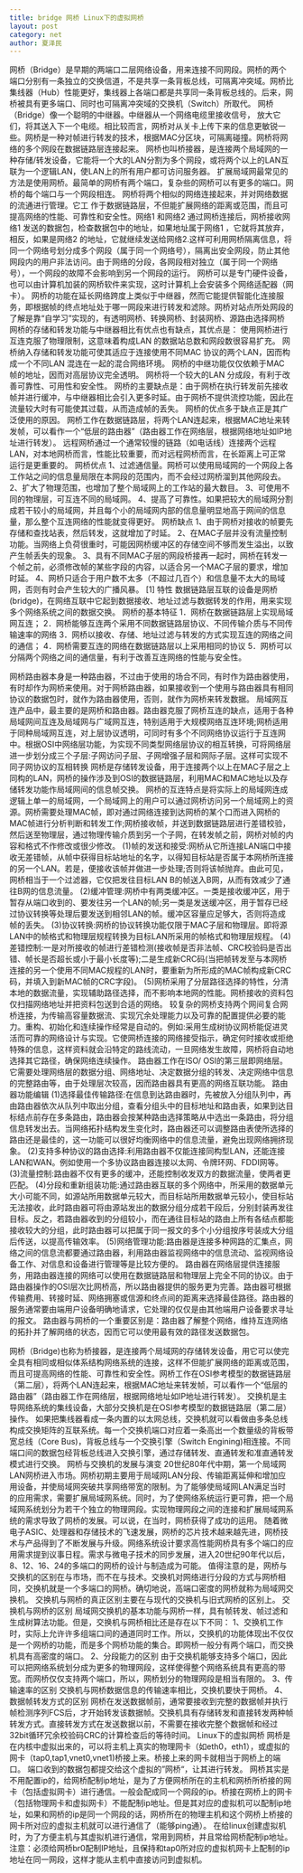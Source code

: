 ```yaml
---
title: bridge 网桥 Linux下的虚拟网桥
layout: post
category: net
author: 夏泽民
---
```

<!-- more -->
网桥（Bridge）是早期的两端口二层网络设备，用来连接不同网段。网桥的两个端口分别有一条独立的交换信道，不是共享一条背板总线，可隔离冲突域。网桥比集线器（Hub）性能更好，集线器上各端口都是共享同一条背板总线的。后来，网桥被具有更多端口、同时也可隔离冲突域的交换机（Switch）所取代。
网桥（Bridge）像一个聪明的中继器。中继器从一个网络电缆里接收信号， 放大它们，将其送入下一个电缆。相比较而言，网桥对从关卡上传下来的信息更敏锐一些。网桥是一种对帧进行转发的技术，根据MAC分区块，可隔离碰撞。网桥将网络的多个网段在数据链路层连接起来。
网桥也叫桥接器，是连接两个局域网的一种存储/转发设备，它能将一个大的LAN分割为多个网段，或将两个以上的LAN互联为一个逻辑LAN，使LAN上的所有用户都可访问服务器。
扩展局域网最常见的方法是使用网桥。最简单的网桥有两个端口，复杂些的网桥可以有更多的端口。网桥的每个端口与一个网段相连。
网桥将两个相似的网络连接起来，并对网络数据的流通进行管理。它工
作于数据链路层，不但能扩展网络的距离或范围，而且可提高网络的性能、可靠性和安全性。网络1 和网络2 通过网桥连接后，网桥接收网络1 发送的数据包，检查数据包中的地址，如果地址属于网络1 ，它就将其放弃，相反，如果是网络2 的地址，它就继续发送给网络2.这样可利用网桥隔离信息，将同一个网络号划分成多个网段（属于同一个网络号），隔离出安全网段，防止其他网段内的用户非法访问。由于网络的分段，各网段相对独立（属于同一个网络号），一个网段的故障不会影响到另一个网段的运行。
网桥可以是专门硬件设备，也可以由计算机加装的网桥软件来实现，这时计算机上会安装多个网络适配器（网卡）。
网桥的功能在延长网络跨度上类似于中继器，然而它能提供智能化连接服务，即根据帧的终点地址处于哪一网段来进行转发和滤除。网桥对站点所处网段的了解是靠“自学习”实现的，有透明网桥、转换网桥、封装网桥、源路由选择网桥
网桥的存储和转发功能与中继器相比有优点也有缺点，其优点是：
使用网桥进行互连克服了物理限制，这意味着构成LAN 的数据站总数和网段数很容易扩充。
网桥纳入存储和转发功能可使其适应于连接使用不同MAC 协议的两个LAN，因而构成一个不同LAN 混连在一起的混合网络环境。
网桥的中继功能仅仅依赖于MAC 帧的地址，因而对高层协议完全透明。
网桥将一个较大的LAN 分成段，有利于改善可靠性、可用性和安全性。
网桥的主要缺点是：由于网桥在执行转发前先接收帧并进行缓冲，与中继器相比会引入更多时延。由于网桥不提供流控功能，因此在流量较大时有可能使其过载，从而造成帧的丢失。
网桥的优点多于缺点正是其广泛使用的原因。
网桥工作在数据链路层，将两个LAN连起来，根据MAC地址来转发帧，可以看作一个“低层的路由器”（路由器工作在网络层，根据网络地址如IP地址进行转发）。
远程网桥通过一个通常较慢的链路（如电话线）连接两个远程LAN，对本地网桥而言，性能比较重要，而对远程网桥而言，在长距离上可正常运行是更重要的。
网桥优点
1、过滤通信量。网桥可以使用局域网的一个网段上各工作站之间的信息量局限在本网段的范围内，而不会经过网桥溜到其他网段去。
2、扩大了物理范围，也增加了整个局域网上的工作站的最大数目。
3、可使用不同的物理层，可互连不同的局域网。
4、提高了可靠性。如果把较大的局域网分割成若干较小的局域网，并且每个小的局域网内部的信息量明显地高于网间的信息量，那么整个互连网络的性能就变得更好。
网桥缺点
1、由于网桥对接收的帧要先存储和查找站表，然后转发，这就增加了时延。
2、在MAC子层并没有流量控制功能。当网络上负荷很重时，可能因网桥缓冲区的存储空间不够而发生溢出，以致产生帧丢失的现象。
3、具有不同MAC子层的网段桥接再一起时，网桥在转发一个帧之前，必须修改帧的某些字段的内容，以适合另一个MAC子层的要求，增加时延。
4、网桥只适合于用户数不太多（不超过几百个）和信息量不太大的局域网，否则有时会产生较大的广播风暴。 [1] 
特性
数据链路层互联的设备是网桥(bridge)，在网络互联中它起到数据接收、地址过滤与数据转发的作用，用来实现多个网络系统之间的数据交换。
网桥的基本特征
1．网桥在数据链路层上实现局域网互连；
2．网桥能够互连两个采用不同数据链路层协议、不同传输介质与不同传输速率的网络
3．网桥以接收、存储、地址过滤与转发的方式实现互连的网络之间的通信；
4．网桥需要互连的网络在数据链路层以上采用相同的协议
5．网桥可以分隔两个网络之间的通信量，有利于改善互连网络的性能与安全性。

网桥路由器本身是一种路由器，不过由于使用的场合不同，有时作为路由器使用，有时却作为网桥来使用。对于网桥路由器，如果接收到一个使用与路由器具有相同协议的数据包时，就作为路由器使用，否则，就作为网桥来转发数据。
局域网互连产品中，最主要的是网桥和路由器。路由器克服了网桥互连的缺点，适用于各种局域网间互连及局域网与广域网互连，特别适用于大规模网络互连环境;网桥适用于同种局域网互连，对上层协议透明，可同时有多个不同网络协议运行于互连网中。根据OSI中网络层功能，为实现不同类型网络层协议的相互转换，可将网络层进一步划分成三个子层:子网访问子层、子网增强子层和网际子层。这样可实现不同子网协议的互相转换
网桥是存储转发设备，用于连接两个以上在MAC子层之上同构的LAN，网桥的操作涉及到OSI的数据链路层，利用MAC和MAC地址以及存储转发功能作局域网间的信息帧交换。
网桥的互连特点是将实际上的局域网连成逻辑上单一的局域网，一个局域网上的用户可以通过网桥访问另一个局域网上的资源。网桥需要处理MAC帧，即对通过网络连接到达网桥的某个口而进入网桥的MAC帧进行分析判断和转发工作;网桥接收帧，并送到数据链路层进行差错校验，然后送至物理层，通过物理传输介质到另一个子网，在转发帧之前，网桥对帧的内容和格式不作修改或很少修改。
(1)帧的发送和接受:网桥从它所连接LAN端口中接收无差错帧，从帧中获得目标站地址的名字，以得知目标站是否属于本网桥所连接的另一个LAN。若是，便接收该帧并做进一步处理;否则将该帧抛弃。由此可见，网桥相当于一个过滤器，它仅把发往目标LAN B的帧送入B网，从而有效减少了通往B网的信息流量。
(2)缓冲管理:网桥中有两类缓冲区。一类是接收缓冲区，用于暂存从端口收到的、要发往另一个LAN的帧;另一类是发送缓冲区，用于暂存已经过协议转换等处理后要发送到相邻LAN的帧。缓冲区容量应足够大，否则将造成帧的丢失。
(3)协议转换:网桥的协议转换功能仅限于MAC子层和物理层。即将源LAN中的帧格式和物理层规程转换为目标LAN所采用的帧格式和物理层规程。
(4)差错控制:一是对所接收的帧进行差错检测(接收帧是否非法帧、CRC校验码是否出错、帧长是否超长或小于最小长度等);二是生成新CRC码(当把帧转发至与本网桥连接的另一个使用不同MAC规程的LAN时，要重新为所形成的MAC帧构成新CRC码，并填入到新MAC帧的CRC字段)。
(5)网桥采用了分层路径选择的特性，分清本地的数据流量，实现辅助路径选择，而不影响本地网的性能。网桥接收的资料包仅扫描网络地址并把资料包送到合适的网络。
较复杂的网桥支持两个网间复合网桥连接，为传输高容量数据流、实现冗余处理能力以及可靠的配置提供必要的能力。重构、初始化和连续操作经常是自动的。例如:采用生成树协议网桥能促进灵活而可靠的网络设计与实现。它使网桥连接的网络接受指示，确定何时接收或拒绝特殊的信息，这样资料就会沿特定的路线流动，一旦网络发生故障，网桥将自动地选择其它路径，确保网络连续操作。 
路由器工作在ISO/ OSI的第三层即网络层。它需要处理网络层的数据分组、网络地址、决定数据分组的转发、决定网络中信息的完整路由等，由于处理层次较高，因而路由器具有更高的网络互联功能。
路由器功能编辑
(1)选择最佳传输路径:在信息到达路由器时，先被放入分组队列中，再由路由器依次从队列中取出分组，查看分组头中的目标地址和路由表，如果到达目标结点前存在多条路由，路由器会按某种路由选择策略从中选出一条路由，将分组信息转发出去。当网络拓扑结构发生变化时，路由器还可以调整路由表使所选择的路由还是最佳的，这一功能可以很好均衡网络中的信息流量，避免出现网络拥挤现象。
(2)支持多种协议的路由选择:利用路由器不仅能连接同构型LAN，还能连接LAN和WAN。例如使用一个多协议路由器连接以太网、令牌环网、FDDI网等。
(3)流量控制:路由器不仅有更多的缓冲，还能控制收发双方的数据流量，使两者更匹配。
(4)分段和重新组装功能:通过路由器互联的多个网络中，所采用的数据单元大小可能不同，如源站所用数据单元较大，而目标站所用数据单元较小，使目标站无法接收，此时路由器可将由源站发出的数据分组分成若干段后，分别封装再发往目标。反之，若路由器收到的分组较小，而在通往目标站的路由上所有各结点都能接收较大的分组，此时路由器可以把属于同一报文的多个小分组按序号装成大分组后传送，以提高传输效率。
(5)网络管理功能:路由器是连接多种网路的汇集点，网络之间的信息流都要通过路由器，利用路由器监视网络中的信息流动、监视网络设备工作、对信息和设备进行管理等是比较方便的。 
路由器在网络层提供连接服务，用路由器连接的网络可以使用在数据链路层和物理层上完全不同的协议。由于路由器操作的OSI层次比网桥高，所以路由器提供的服务更为完善。路由器可根据传输费用、转接时延、网络拥塞或信源和终点间的距离来选择最佳路径。路由器的服务通常要由端用户设备明确地请求，它处理的仅仅是由其他端用户设备要求寻址的报文。
路由器与网桥的一个重要区别是：路由器了解整个网络，维持互连网络的拓扑并了解网络的状态，因而它可以使用最有效的路径发送数据包。

网桥（Bridge)也称为桥接器，是连接两个局域网的存储转发设备，用它可以使完全具有相同或相似体系结构网络系统的连接，这样不但能扩展网络的距离或范围，而且可提高网络的性能、可靠性和安全性。网桥工作在OSI参考模型的数据链路层（第二层），将两个LAN连起来，根据MAC地址来转发帧，可以看作一个“低层的路由器”（路由器工作在网络层，根据网络地址如IP地址进行转发）。
交换机是主导网络系统的集线设备，大部分交换机是在OSI参考模型的数据链路层（第二层）操作。 
如果把集线器看成一条内置的以太网总线，交换机就可以看做由多条总线构成交换矩阵的互联系统。每一个交换机端口对应着一条高出一个数量级的背板带宽总线（Core Bus)，背板总线与一个交换引擎（Switch Engining)相连接。不同端口间的数据包经背板总线进入交换引擎，通过存储转发、直通转发和准直通转发模式进行交换。
网桥与交换机的发展与演变 
20世纪80年代中期，第一个局域网LAN网桥进入市场。网桥初期主要用于局域网LAN分段、传输距离延伸和增加应用设备，并使局域网突破共享网络带宽的限制。为了能够使局域网LAN满足当时的应用需求，需要扩展局域网系统。同时，为了使网络系统运行更可靠，把一个局域网系统划分为若干个独立的物理网段。实现物理网段之间的连接和扩展局域网系统的需求导致了网桥的发展。可以说，在当时，网桥获得了成功的运用。 
随着微电子ASIC、处理器和存储技术的飞速发展，网桥的芯片技术越来越先进，网桥技术与产品得到了不断发展与升级。网络系统设计要求高性能网桥具有多个端口的应用需求提到议事日程。需求与微电子技术的同步发展，进入20世纪90年代以后，8、12、16、24的多端口的网桥的设计与制造成为可能。
值得注意的是，网桥与交换机的区别在与市场，而不在与技术。交换机对网络进行分段的方式与网桥相同，交换机就是一个多端口的网桥。确切地说，高端口密度的网桥就称为局域网交换机。 
交换机与网桥的真正区别主要在与现代的交换机与旧式网桥的区别上。 
交换机与网桥的区别 
局域网交换机的基本功能与网桥一样，具有帧转发、帧过滤和生成树算法功能。但是，交换机与网桥相比还是存在以下不同： 
1、交换机工作时，实际上允许许多组端口间的通道同时工作。所以，交换机的功能体现出不仅仅是一个网桥的功能，而是多个网桥功能的集合。即网桥一般分有两个端口，而交换机具有高密度的端口。 
2、分段能力的区别 
由于交换机能够支持多个端口，因此可以把网络系统划分成为更多的物理网段，这样使得整个网络系统具有更高的带宽。而网桥仅仅支持两个端口，所以，网桥划分的物理网段是相当有限的。 
3、传输速率的区别 
交换机与网桥数据信息的传输速率相比，交换机要快于网桥。 
4、数据帧转发方式的区别 
网桥在发送数据帧前，通常要接收到完整的数据帧并执行帧检测序列FCS后，才开始转发该数据帧。交换机具有存储转发和直接转发两种帧转发方式。直接转发方式在发送数据以前，不需要在接收完整个数据帧和经过32bit循环冗余校验码CRC的计算检查后的等待时间。
Linux下的虚拟网桥
     网桥是在内核中虚拟出来的，可以将主机上真实的物理网卡（如eth0，eth1），或虚拟的网卡（tap0,tap1,vnet0,vnet1)桥接上来。桥接上来的网卡就相当于网桥上的端口。 端口收到的数据包都提交给这个虚拟的”网桥“，让其进行转发。
        网桥其实是不用配置ip的，给网桥配制ip地址，是为了方便网桥所在的主机和网桥所桥接的网卡（包括虚拟网卡）进行通信。一般会配成同一个网段的ip。桥接在网桥上的网卡（包括物理网卡和虚拟网卡）不能配制ip地址。但是其对应的虚拟机可以配制ip地址，如果和网桥的ip是同一个网段的话，网桥所在的物理主机和这个网桥上桥接的网卡所对应的虚拟主机就可以进行通信了（能够ping通）。
在给linux创建虚拟机时，为了方便主机与其虚拟机进行通信，常用到网桥，并且常给网桥配制ip地址。
注意：必须给网桥br0配制IP地址，且保持和tap0所对应的虚拟机网卡上配制的ip地址在同一网段，这样才能从主机中直接访问到虚拟机。
